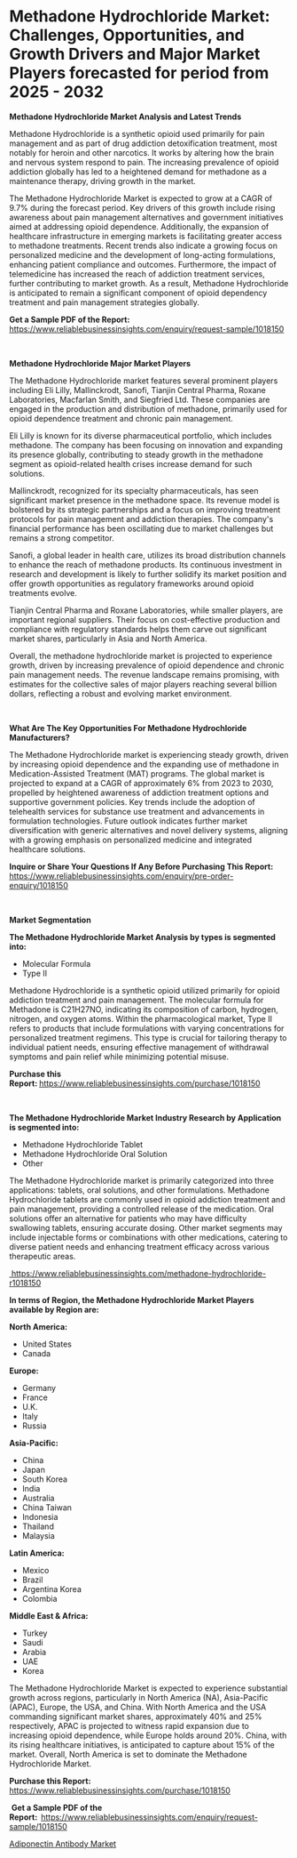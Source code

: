 <p><h1>Methadone Hydrochloride Market: Challenges, Opportunities, and Growth Drivers and Major Market Players forecasted for period from 2025 - 2032</h1></p><p><strong>Methadone Hydrochloride Market Analysis and Latest Trends</strong></p>
<p><p>Methadone Hydrochloride is a synthetic opioid used primarily for pain management and as part of drug addiction detoxification treatment, most notably for heroin and other narcotics. It works by altering how the brain and nervous system respond to pain. The increasing prevalence of opioid addiction globally has led to a heightened demand for methadone as a maintenance therapy, driving growth in the market.</p><p>The Methadone Hydrochloride Market is expected to grow at a CAGR of 9.7% during the forecast period. Key drivers of this growth include rising awareness about pain management alternatives and government initiatives aimed at addressing opioid dependence. Additionally, the expansion of healthcare infrastructure in emerging markets is facilitating greater access to methadone treatments. Recent trends also indicate a growing focus on personalized medicine and the development of long-acting formulations, enhancing patient compliance and outcomes. Furthermore, the impact of telemedicine has increased the reach of addiction treatment services, further contributing to market growth. As a result, Methadone Hydrochloride is anticipated to remain a significant component of opioid dependency treatment and pain management strategies globally.</p></p>
<p><strong>Get a Sample PDF of the Report:&nbsp;</strong> <a href="https://www.reliablebusinessinsights.com/enquiry/request-sample/1018150?utm_campaign=3356&utm_medium=2&utm_source=Github&utm_content=ia&utm_term=08032025&utm_id=methadone-hydrochloride">https://www.reliablebusinessinsights.com/enquiry/request-sample/1018150</a></p>
<p>&nbsp;</p>
<p><strong>Methadone Hydrochloride Major Market Players</strong></p>
<p><p>The Methadone Hydrochloride market features several prominent players including Eli Lilly, Mallinckrodt, Sanofi, Tianjin Central Pharma, Roxane Laboratories, Macfarlan Smith, and Siegfried Ltd. These companies are engaged in the production and distribution of methadone, primarily used for opioid dependence treatment and chronic pain management.</p><p>Eli Lilly is known for its diverse pharmaceutical portfolio, which includes methadone. The company has been focusing on innovation and expanding its presence globally, contributing to steady growth in the methadone segment as opioid-related health crises increase demand for such solutions.</p><p>Mallinckrodt, recognized for its specialty pharmaceuticals, has seen significant market presence in the methadone space. Its revenue model is bolstered by its strategic partnerships and a focus on improving treatment protocols for pain management and addiction therapies. The company's financial performance has been oscillating due to market challenges but remains a strong competitor.</p><p>Sanofi, a global leader in health care, utilizes its broad distribution channels to enhance the reach of methadone products. Its continuous investment in research and development is likely to further solidify its market position and offer growth opportunities as regulatory frameworks around opioid treatments evolve.</p><p>Tianjin Central Pharma and Roxane Laboratories, while smaller players, are important regional suppliers. Their focus on cost-effective production and compliance with regulatory standards helps them carve out significant market shares, particularly in Asia and North America.</p><p>Overall, the methadone hydrochloride market is projected to experience growth, driven by increasing prevalence of opioid dependence and chronic pain management needs. The revenue landscape remains promising, with estimates for the collective sales of major players reaching several billion dollars, reflecting a robust and evolving market environment.</p></p>
<p>&nbsp;</p>
<p><strong>What Are The Key Opportunities For Methadone Hydrochloride Manufacturers?</strong></p>
<p><p>The Methadone Hydrochloride market is experiencing steady growth, driven by increasing opioid dependence and the expanding use of methadone in Medication-Assisted Treatment (MAT) programs. The global market is projected to expand at a CAGR of approximately 6% from 2023 to 2030, propelled by heightened awareness of addiction treatment options and supportive government policies. Key trends include the adoption of telehealth services for substance use treatment and advancements in formulation technologies. Future outlook indicates further market diversification with generic alternatives and novel delivery systems, aligning with a growing emphasis on personalized medicine and integrated healthcare solutions.</p></p>
<p><strong>Inquire or Share Your Questions If Any Before Purchasing This Report:</strong> <a href="https://www.reliablebusinessinsights.com/enquiry/pre-order-enquiry/1018150?utm_campaign=3356&utm_medium=2&utm_source=Github&utm_content=ia&utm_term=08032025&utm_id=methadone-hydrochloride">https://www.reliablebusinessinsights.com/enquiry/pre-order-enquiry/1018150</a></p>
<p>&nbsp;</p>
<p><strong>Market Segmentation</strong></p>
<p><strong>The Methadone Hydrochloride Market Analysis by types is segmented into:</strong></p>
<p><ul><li>Molecular Formula</li><li>Type II</li></ul></p>
<p><p>Methadone Hydrochloride is a synthetic opioid utilized primarily for opioid addiction treatment and pain management. The molecular formula for Methadone is C21H27NO, indicating its composition of carbon, hydrogen, nitrogen, and oxygen atoms. Within the pharmacological market, Type II refers to products that include formulations with varying concentrations for personalized treatment regimens. This type is crucial for tailoring therapy to individual patient needs, ensuring effective management of withdrawal symptoms and pain relief while minimizing potential misuse.</p></p>
<p><strong>Purchase this Report:&nbsp;</strong><a href="https://www.reliablebusinessinsights.com/purchase/1018150?utm_campaign=3356&utm_medium=2&utm_source=Github&utm_content=ia&utm_term=08032025&utm_id=methadone-hydrochloride">https://www.reliablebusinessinsights.com/purchase/1018150</a></p>
<p>&nbsp;</p>
<p><strong>The Methadone Hydrochloride Market Industry Research by Application is segmented into:</strong></p>
<p><ul><li>Methadone Hydrochloride Tablet</li><li>Methadone Hydrochloride Oral Solution</li><li>Other</li></ul></p>
<p><p>The Methadone Hydrochloride market is primarily categorized into three applications: tablets, oral solutions, and other formulations. Methadone Hydrochloride tablets are commonly used in opioid addiction treatment and pain management, providing a controlled release of the medication. Oral solutions offer an alternative for patients who may have difficulty swallowing tablets, ensuring accurate dosing. Other market segments may include injectable forms or combinations with other medications, catering to diverse patient needs and enhancing treatment efficacy across various therapeutic areas.</p></p>
<p><a href="https://www.reliablebusinessinsights.com/methadone-hydrochloride-r1018150?utm_campaign=3356&utm_medium=2&utm_source=Github&utm_content=ia&utm_term=08032025&utm_id=methadone-hydrochloride">&nbsp;https://www.reliablebusinessinsights.com/methadone-hydrochloride-r1018150</a></p>
<p><strong>In terms of Region, the Methadone Hydrochloride Market Players available by Region are:</strong></p>
<p>
    <p> <strong> North America: </strong>
        <ul>
            <li>United States</li>
            <li>Canada</li>
        </ul>
        </p> 
    <p> <strong> Europe: </strong>
        <ul>
            <li>Germany</li>
            <li>France</li>
            <li>U.K.</li>
            <li>Italy</li>
            <li>Russia</li>
        </ul>
        </p> 
    <p> <strong> Asia-Pacific: </strong>
        <ul>
            <li>China</li>
            <li>Japan</li>
            <li>South Korea</li>
            <li>India</li>
            <li>Australia</li>
            <li>China Taiwan</li>
            <li>Indonesia</li>
            <li>Thailand</li>
            <li>Malaysia</li>
        </ul>
        </p> 
    <p> <strong> Latin America: </strong>
        <ul>
            <li>Mexico</li>
            <li>Brazil</li>
            <li>Argentina Korea</li>
            <li>Colombia</li>
        </ul>
        </p> 
    <p> <strong> Middle East & Africa: </strong>
        <ul>
            <li>Turkey</li>
            <li>Saudi</li>
            <li>Arabia</li>
            <li>UAE</li>
            <li>Korea</li>
        </ul>
    </p>
    </p>
<p><p>The Methadone Hydrochloride Market is expected to experience substantial growth across regions, particularly in North America (NA), Asia-Pacific (APAC), Europe, the USA, and China. With North America and the USA commanding significant market shares, approximately 40% and 25% respectively, APAC is projected to witness rapid expansion due to increasing opioid dependence, while Europe holds around 20%. China, with its rising healthcare initiatives, is anticipated to capture about 15% of the market. Overall, North America is set to dominate the Methadone Hydrochloride Market.</p></p>
<p><strong>Purchase this Report: </strong><a href="https://www.reliablebusinessinsights.com/purchase/1018150?utm_campaign=3356&utm_medium=2&utm_source=Github&utm_content=ia&utm_term=08032025&utm_id=methadone-hydrochloride">https://www.reliablebusinessinsights.com/purchase/1018150</a></p>
<p>&nbsp;<strong>Get a Sample PDF of the Report:&nbsp;&nbsp;</strong><a href="https://www.reliablebusinessinsights.com/enquiry/request-sample/1018150?utm_campaign=3356&utm_medium=2&utm_source=Github&utm_content=ia&utm_term=08032025&utm_id=methadone-hydrochloride">https://www.reliablebusinessinsights.com/enquiry/request-sample/1018150</a></p>
<p><strong></strong></p>
<p><p><a href="https://github.com/leijavaagexo/Market-Research-Report-List-1/blob/main/adiponectin-antibody-market.md?utm_campaign=3356&utm_medium=2&utm_source=Github&utm_content=ia&utm_term=08032025&utm_id=methadone-hydrochloride">Adiponectin Antibody Market</a></p></p>